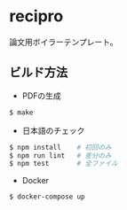 # recipro

論文用ボイラーテンプレート。

## ビルド方法

- PDFの生成

```sh
$ make
```

- 日本語のチェック

```sh
$ npm install    # 初回のみ
$ npm run lint   # 差分のみ
$ npm test       # 全ファイル
```

- Docker

```sh
$ docker-compose up
```
